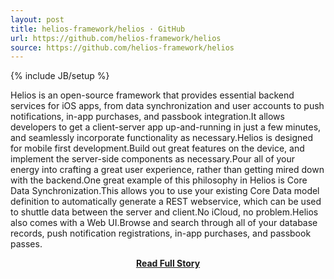 ```yaml
---
layout: post
title: helios-framework/helios · GitHub
url: https://github.com/helios-framework/helios
source: https://github.com/helios-framework/helios
---
```

{% include JB/setup %}<p>Helios is an open-source framework that provides essential backend services for iOS apps, from data synchronization and user accounts to push notifications, in-app purchases, and passbook integration.It allows developers to get a client-server app up-and-running in just a few minutes, and seamlessly incorporate functionality as necessary.Helios is designed for mobile first development.Build out great features on the device, and implement the server-side components as necessary.Pour all of your energy into crafting a great user experience, rather than getting mired down with the backend.One great example of this philosophy in Helios is Core Data Synchronization.This allows you to use your existing Core Data model definition to automatically generate a REST webservice, which can be used to shuttle data between the server and client.No iCloud, no problem.Helios also comes with a Web UI.Browse and search through all of your database records, push notification registrations, in-app purchases, and passbook passes.</p>
<center><p><a href="https://github.com/helios-framework/helios" style='padding:25px; font-sze:18px; font-weight: bold;'>Read Full Story</a></p></center>
